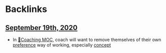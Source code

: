 
# Backlinks
## [September 19th, 2020](<September 19th, 2020.md>)
- In [🧭Coaching MOC](<🧭Coaching MOC.md>), coach will want to remove themselves of their own [preference](<preference.md>) way of working, especially [concept](<concept.md>)

